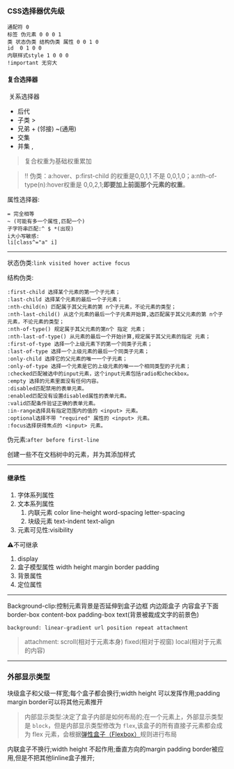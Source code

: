 ### CSS选择器优先级

```
通配符 0
标签 伪元素 0 0 0 1
类 状态伪类 结构伪类 属性 0 0 1 0
id  0 1 0 0
内联样式style 1 0 0 0
!important 无穷大
```

#### 复合选择器

​	关系选择器

- 后代
- 子类 >
- 兄弟 + (邻接)   ~(通用)
- 交集
- 并集 ,

> 复合权重为基础权重累加

> ‼️ 伪类：a:hover、p:first-child 的权重是0,0,1,1 不是 0,0,1,0；a:nth-of-type(n):hover权重是 0,0,2,1;**即要加上前面那个元素的权重**。

属性选择器:

```
= 完全相等
~ (可能有多一个属性,匹配一个)
子字符串匹配:^ $ *(出现)
i大小写敏感:	
li[class^="a" i]
```



---

状态伪类:`link visited hover active focus`

结构伪类:

```
:first-child 选择某个元素的第一个子元素；  
:last-child 选择某个元素的最后一个子元素；
:nth-child(n) 匹配属于其父元素的第 n个子元素，不论元素的类型；
:nth-last-child() 从这个元素的最后一个子元素开始算,选匹配属于其父元素的第 n个子元素，不论元素的类型；
:nth-of-type() 规定属于其父元素的第n个 指定 元素；
:nth-last-of-type() 从元素的最后一个开始计算,规定属于其父元素的指定 元素；
:first-of-type 选择一个上级元素下的第一个同类子元素；
:last-of-type 选择一个上级元素的最后一个同类子元素；
:only-child 选择它的父元素的唯一一个子元素；
:only-of-type 选择一个元素是它的上级元素的唯一一个相同类型的子元素；
:checked匹配被选中的input元素，这个input元素包括radio和checkbox。
:empty 选择的元素里面没有任何内容。
:disabled匹配禁用的表单元素。
:enabled匹配没有设置disabled属性的表单元素。
:valid匹配条件验证正确的表单元素。
:in-range选择具有指定范围内的值的 <input> 元素。
:optional选择不带 "required" 属性的 <input> 元素。
:focus选择获得焦点的 <input> 元素。
```

伪元素:`after before first-line`

创建一些不在文档树中的元素，并为其添加样式

---

#### 继承性

1. 字体系列属性
2. 文本系列属性
   1. 内联元素 color line-height word-spacing letter-spacing 
   2. 块级元素 text-indent text-align
3. 元素可见性:visibility

⚠️不可继承

1. display
2. 盒子模型属性 width height margin border padding
3. 背景属性 
4. 定位属性

---

Background-clip:控制元素背景是否延伸到盒子边框 内边距盒子 内容盒子下面 border-box content-box padding-box text(背景被裁成文字的前景色)

`background: linear-gradient url position repeat attachment`

> attachment: scroll(相对于元素本身) fixed(相对于视窗) local(相对于元素的内容)

---

### 外部显示类型

块级盒子和父级一样宽;每个盒子都会换行;width height 可以发挥作用;padding margin  border可以将其他元素推开

> 内部显示类型:决定了盒子内部是如何布局的;在一个元素上，外部显示类型是 `block`，但是内部显示类型修改为 `flex`,该盒子的所有直接子元素都会成为 flex 元素，会根据[弹性盒子（Flexbox）](https://developer.mozilla.org/zh-CN/docs/Learn/CSS/CSS_layout/Flexbox)规则进行布局

内联盒子不换行;width height 不起作用;垂直方向的margin padding border被应用,但是不把其他linline盒子推开;



